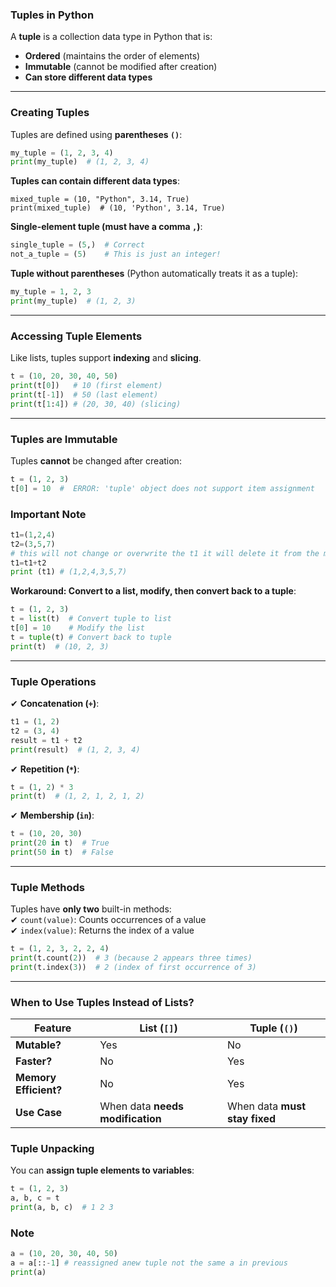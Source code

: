 ### **Tuples in Python**  
A **tuple** is a collection data type in Python that is:  
- **Ordered** (maintains the order of elements)  
- **Immutable** (cannot be modified after creation)  
- **Can store different data types**  

---

### **Creating Tuples**  
Tuples are defined using **parentheses `()`**:
```python
my_tuple = (1, 2, 3, 4)
print(my_tuple)  # (1, 2, 3, 4)
```
**Tuples can contain different data types**:
```python~
mixed_tuple = (10, "Python", 3.14, True)
print(mixed_tuple)  # (10, 'Python', 3.14, True)
```

**Single-element tuple (must have a comma `,`)**:
```python
single_tuple = (5,)  # Correct
not_a_tuple = (5)    # This is just an integer!
```

**Tuple without parentheses** (Python automatically treats it as a tuple):
```python
my_tuple = 1, 2, 3
print(my_tuple)  # (1, 2, 3)
```

---

### **Accessing Tuple Elements**
Like lists, tuples support **indexing** and **slicing**.
```python
t = (10, 20, 30, 40, 50)
print(t[0])   # 10 (first element)
print(t[-1])  # 50 (last element)
print(t[1:4]) # (20, 30, 40) (slicing)
```

---

### **Tuples are Immutable**
Tuples **cannot** be changed after creation:
```python
t = (1, 2, 3)
t[0] = 10  #  ERROR: 'tuple' object does not support item assignment
```
### **Important Note**
```python 
t1=(1,2,4)
t2=(3,5,7)
# this will not change or overwrite the t1 it will delete it from the memorey and make anew one its name is ti 
t1=t1+t2 
print (t1) # (1,2,4,3,5,7)


```
 **Workaround: Convert to a list, modify, then convert back to a tuple**:
```python
t = (1, 2, 3)
t = list(t)  # Convert tuple to list
t[0] = 10    # Modify the list
t = tuple(t) # Convert back to tuple
print(t)  # (10, 2, 3)
```

---

### **Tuple Operations**
✔ **Concatenation (`+`)**:
```python
t1 = (1, 2)
t2 = (3, 4)
result = t1 + t2
print(result)  # (1, 2, 3, 4)
```

✔ **Repetition (`*`)**:
```python
t = (1, 2) * 3
print(t)  # (1, 2, 1, 2, 1, 2)
```

✔ **Membership (`in`)**:
```python
t = (10, 20, 30)
print(20 in t)  # True
print(50 in t)  # False
```

---

### **Tuple Methods**
Tuples have **only two** built-in methods:  
✔ `count(value)`: Counts occurrences of a value  
✔ `index(value)`: Returns the index of a value  

```python
t = (1, 2, 3, 2, 2, 4)
print(t.count(2))  # 3 (because 2 appears three times)
print(t.index(3))  # 2 (index of first occurrence of 3)
```

---

### **When to Use Tuples Instead of Lists?**
| Feature    | List (`[]`) | Tuple (`()`) |
|------------|------------|--------------|
| **Mutable?** | Yes |  No |
| **Faster?** |  No |  Yes |
| **Memory Efficient?** |  No |  Yes |
| **Use Case** | When data **needs modification** | When data **must stay fixed** |

### **Tuple Unpacking**
You can **assign tuple elements to variables**:
```python
t = (1, 2, 3)
a, b, c = t
print(a, b, c)  # 1 2 3
```

### **Note**
```python
a = (10, 20, 30, 40, 50)
a = a[::-1] # reassigned anew tuple not the same a in previous 
print(a)
```